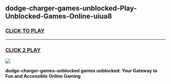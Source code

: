 
## dodge-charger-games-unblocked-Play-Unblocked-Games-Online-uiua8
<h3>
<a href="https://premium76.site?title=dodge-charger-games-unblocked&ref=24A">CLICK TO PLAY</a></h3>
<hr>

<h3>
<a href="https://premium76.site?title=dodge-charger-games-unblocked&ref=24A">CLICK 2 PLAY</a>
  
</h3>

<a href="https://premium76.site?title=dodge-charger-games-unblocked&ref=24A"><img src="https://clearcache.store/games.png"></a>


**dodge-charger-games-unblocked games unblocked: Your Gateway to Fun and Accessible Online Gaming**
